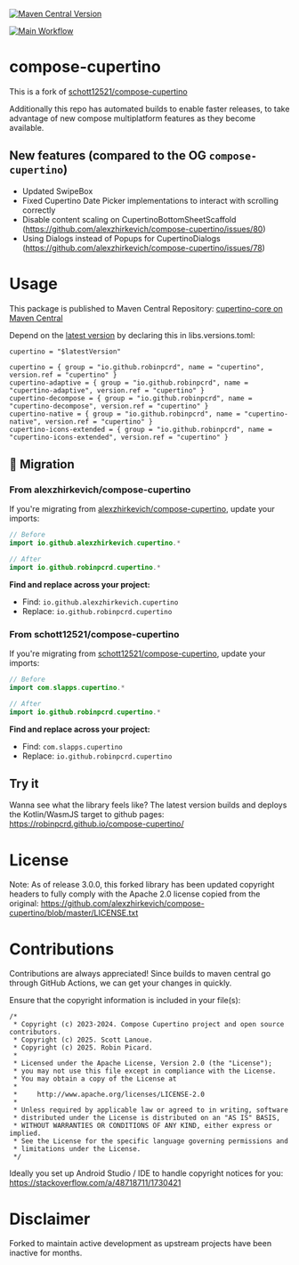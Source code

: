 [![Maven Central Version](https://img.shields.io/maven-central/v/io.github.robinpcrd/cupertino-core)](https://central.sonatype.com/artifact/io.github.robinpcrd/cupertino-core)

[![Main Workflow](https://github.com/robinpcrd/compose-cupertino/actions/workflows/buildAndPush.yml/badge.svg)](https://github.com/robinpcrd/compose-cupertino/actions/workflows/buildAndPush.yml)

# compose-cupertino

This is a fork of [schott12521/compose-cupertino](https://github.com/schott12521/compose-cupertino)

Additionally this repo has automated builds to enable faster releases, to take advantage of new compose multiplatform features as they become available.

## New features (compared to the OG `compose-cupertino`)

- Updated SwipeBox
- Fixed Cupertino Date Picker implementations to interact with scrolling correctly
- Disable content scaling on CupertinoBottomSheetScaffold (https://github.com/alexzhirkevich/compose-cupertino/issues/80)
- Using Dialogs instead of Popups for CupertinoDialogs (https://github.com/alexzhirkevich/compose-cupertino/issues/78)

# Usage

This package is published to Maven Central Repository: [cupertino-core on Maven Central](https://central.sonatype.com/artifact/io.github.robinpcrd/cupertino-core)

Depend on the [latest version](https://github.com/robinpcrd/compose-cupertino/releases) by declaring this in libs.versions.toml:

```
cupertino = "$latestVersion"

cupertino = { group = "io.github.robinpcrd", name = "cupertino", version.ref = "cupertino" }
cupertino-adaptive = { group = "io.github.robinpcrd", name = "cupertino-adaptive", version.ref = "cupertino" }
cupertino-decompose = { group = "io.github.robinpcrd", name = "cupertino-decompose", version.ref = "cupertino" }
cupertino-native = { group = "io.github.robinpcrd", name = "cupertino-native", version.ref = "cupertino" }
cupertino-icons-extended = { group = "io.github.robinpcrd", name = "cupertino-icons-extended", version.ref = "cupertino" }
```

## 🔄 Migration

### From alexzhirkevich/compose-cupertino

If you're migrating
from [alexzhirkevich/compose-cupertino](https://github.com/alexzhirkevich/compose-cupertino), update
your imports:

```kotlin
// Before
import io.github.alexzhirkevich.cupertino.*

// After  
import io.github.robinpcrd.cupertino.*
```

**Find and replace across your project:**

- Find: `io.github.alexzhirkevich.cupertino`
- Replace: `io.github.robinpcrd.cupertino`

### From schott12521/compose-cupertino

If you're migrating
from [schott12521/compose-cupertino](https://github.com/schott12521/compose-cupertino), update your
imports:

```kotlin
// Before
import com.slapps.cupertino.*

// After
import io.github.robinpcrd.cupertino.*
```

**Find and replace across your project:**

- Find: `com.slapps.cupertino`
- Replace: `io.github.robinpcrd.cupertino`

## Try it

Wanna see what the library feels like? The latest version builds and deploys the Kotlin/WasmJS target to github pages: https://robinpcrd.github.io/compose-cupertino/

# License

Note: As of release 3.0.0, this forked library has been updated copyright headers to fully comply
with the Apache 2.0 license copied from the
original: https://github.com/alexzhirkevich/compose-cupertino/blob/master/LICENSE.txt

# Contributions

Contributions are always appreciated! Since builds to maven central go through GitHub Actions, we
can get your changes in quickly.

Ensure that the copyright information is included in your file(s):

```
/*
 * Copyright (c) 2023-2024. Compose Cupertino project and open source contributors.
 * Copyright (c) 2025. Scott Lanoue.
 * Copyright (c) 2025. Robin Picard.
 *
 * Licensed under the Apache License, Version 2.0 (the "License");
 * you may not use this file except in compliance with the License.
 * You may obtain a copy of the License at
 *
 *     http://www.apache.org/licenses/LICENSE-2.0
 *
 * Unless required by applicable law or agreed to in writing, software
 * distributed under the License is distributed on an "AS IS" BASIS,
 * WITHOUT WARRANTIES OR CONDITIONS OF ANY KIND, either express or implied.
 * See the License for the specific language governing permissions and
 * limitations under the License.
 */
```

Ideally you set up Android Studio / IDE to handle copyright notices for you: https://stackoverflow.com/a/48718711/1730421

# Disclaimer

Forked to maintain active development as upstream projects have been inactive for months.
